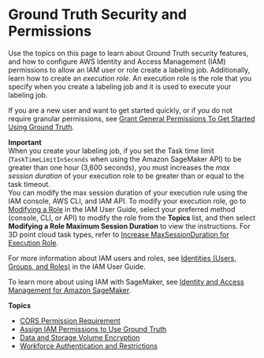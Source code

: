 # Ground Truth Security and Permissions<a name="sms-security-general"></a>

Use the topics on this page to learn about Ground Truth security features, and how to configure AWS Identity and Access Management \(IAM\) permissions to allow an IAM user or role create a labeling job\. Additionally, learn how to create an *execution role*\. An execution role is the role that you specify when you create a labeling job and it is used to execute your labeling job\.

If you are a new user and want to get started quickly, or if you do not require granular permissions, see [Grant General Permissions To Get Started Using Ground Truth](sms-security-permission.md#sms-security-permissions-get-started)\.

**Important**  
When you create your labeling job, if you set the Task time limit \(`TaskTimeLimitInSeconds` when using the Amazon SageMaker API\) to be greater than one hour \(3,600 seconds\), you must increases the *max session duration* of your execution role to be greater than or equal to the task timeout\.  
You can modify the max session duration of your execution rule using the IAM console, AWS CLI, and IAM API\. To modify your execution role, go to [Modifying a Role](https://docs.aws.amazon.com/IAM/latest/UserGuide/id_roles_manage_modify.html) in the IAM User Guide, select your preferred method \(console, CLI, or API\) to modify the role from the **Topics** list, and then select **Modifying a Role Maximum Session Duration** to view the instructions\. For 3D point cloud task types, refer to [Increase MaxSessionDuration for Execution Role](sms-point-cloud-general-information.md#sms-3d-pointcloud-maxsessduration)\.

For more information about IAM users and roles, see [Identities \(Users, Groups, and Roles\)](https://docs.aws.amazon.com/IAM/latest/UserGuide/id.html) in the IAM User Guide\. 

To learn more about using IAM with SageMaker, see [Identity and Access Management for Amazon SageMaker](security-iam.md)\.

**Topics**
+ [CORS Permission Requirement](sms-cors-update.md)
+ [Assign IAM Permissions to Use Ground Truth](sms-security-permission.md)
+ [Data and Storage Volume Encryption](sms-security.md)
+ [Workforce Authentication and Restrictions](sms-security-workforce-authentication.md)